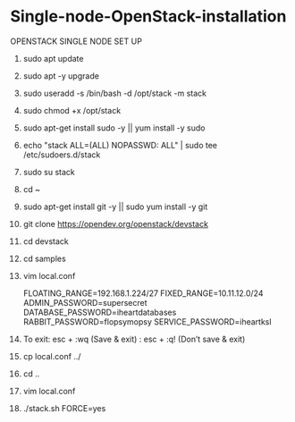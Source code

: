 # Single-node-OpenStack-installation
OPENSTACK SINGLE NODE SET UP


1. sudo apt update
2. sudo apt -y upgrade
3. sudo useradd -s /bin/bash -d /opt/stack -m stack
4.  sudo chmod +x /opt/stack
5. sudo apt-get install sudo -y || yum install -y sudo
6. echo "stack ALL=(ALL) NOPASSWD: ALL" | sudo tee /etc/sudoers.d/stack
7. sudo su stack
8. cd ~
9. sudo apt-get install git -y || sudo yum install -y git

10. git clone https://opendev.org/openstack/devstack
11. cd devstack
12. cd samples
13. vim local.conf

	FLOATING_RANGE=192.168.1.224/27
	FIXED_RANGE=10.11.12.0/24
	ADMIN_PASSWORD=supersecret
	DATABASE_PASSWORD=iheartdatabases
	RABBIT_PASSWORD=flopsymopsy
	SERVICE_PASSWORD=iheartksl

14. To exit: esc + :wq  (Save & exit)
       : esc + :q!    (Don’t save & exit)

15. cp local.conf ../
16. cd ..
17. vim local.conf
18. ./stack.sh FORCE=yes

